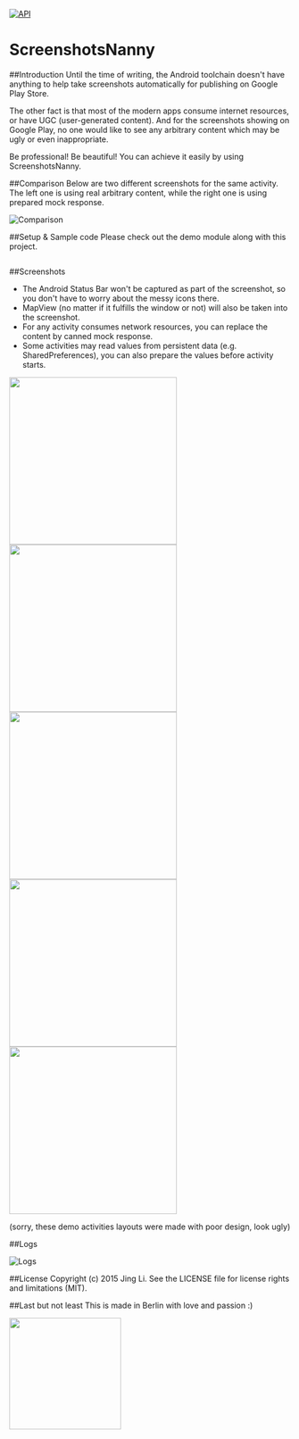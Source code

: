 [![API](https://img.shields.io/badge/API-14%2B-brightgreen.svg?style=flat)](https://android-arsenal.com/api?level=14)

# ScreenshotsNanny

##Introduction
Until the time of writing, the Android toolchain doesn't have anything to help take screenshots automatically for publishing on Google Play Store.

The other fact is that most of the modern apps consume internet resources, or have UGC (user-generated content).  And for the screenshots showing on Google Play, no one would like to see any arbitrary content which may be ugly or even inappropriate.

Be professional!  Be beautiful!  You can achieve it easily by using ScreenshotsNanny.

##Comparison
Below are two different screenshots for the same activity.  The left one is using real arbitrary content, while the right one is using prepared mock response.

![Comparison](https://cloud.githubusercontent.com/assets/352956/11276098/e8e25434-8ee0-11e5-9685-df75085859e6.png)

##Setup & Sample code
Please check out the demo module along with this project.
```java
```

##Screenshots
* The Android Status Bar won't be captured as part of the screenshot, so you don't have to worry about the messy icons there.
* MapView (no matter if it fulfills the window or not) will also be taken into the screenshot.
* For any activity consumes network resources, you can replace the content by canned mock response.
* Some activities may read values from persistent data (e.g. SharedPreferences), you can also prepare the values before activity starts.

<a href="https://cloud.githubusercontent.com/assets/352956/11317838/3032f606-903d-11e5-914d-cd37a07ca147.png" target="_blank"><img src="https://cloud.githubusercontent.com/assets/352956/11317838/3032f606-903d-11e5-914d-cd37a07ca147.png" height="300"></a>
<a href="https://cloud.githubusercontent.com/assets/352956/11317839/35be90ee-903d-11e5-83bf-3c6e33e08f3c.png" target="_blank"><img src="https://cloud.githubusercontent.com/assets/352956/11317839/35be90ee-903d-11e5-83bf-3c6e33e08f3c.png" height="300"></a>
<a href="https://cloud.githubusercontent.com/assets/352956/11317840/3fbbee34-903d-11e5-8275-1863646bfdc3.png" target="_blank"><img src="https://cloud.githubusercontent.com/assets/352956/11317840/3fbbee34-903d-11e5-8275-1863646bfdc3.png" height="300"></a>
<a href="https://cloud.githubusercontent.com/assets/352956/11317843/48208760-903d-11e5-991d-371d65f0eee4.png" target="_blank"><img src="https://cloud.githubusercontent.com/assets/352956/11317843/48208760-903d-11e5-991d-371d65f0eee4.png" height="300"></a>
<a href="https://cloud.githubusercontent.com/assets/352956/11317844/4eb2770a-903d-11e5-98f4-5ccc7ea4ee7c.png" target="_blank"><img src="https://cloud.githubusercontent.com/assets/352956/11317844/4eb2770a-903d-11e5-98f4-5ccc7ea4ee7c.png" height="300"></a>

(sorry, these demo activities layouts were made with poor design, look ugly)

##Logs

![Logs](https://cloud.githubusercontent.com/assets/352956/11317845/54ddb72a-903d-11e5-814f-0ebeb3872e07.png)

##License
Copyright (c) 2015 Jing Li. See the LICENSE file for license rights and limitations (MIT).

##Last but not least
This is made in Berlin with love and passion :)

<a href="../../" target="_blank"><img src="https://cloud.githubusercontent.com/assets/352956/11226672/b2a693fe-8d81-11e5-8d87-7f507d63e029.png" height="200"></a>
